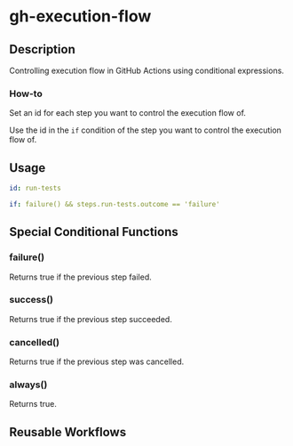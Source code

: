 # gh-execution-flow

## Description

Controlling execution flow in GitHub Actions using conditional expressions.

### How-to

Set an id for each step you want to control the execution flow of.

Use the id in the `if` condition of the step you want to control the execution flow of.

## Usage

```yaml
id: run-tests

if: failure() && steps.run-tests.outcome == 'failure'
```

## Special Conditional Functions

### failure()

Returns true if the previous step failed.

### success()

Returns true if the previous step succeeded.

### cancelled()

Returns true if the previous step was cancelled.

### always()

Returns true.

## Reusable Workflows
